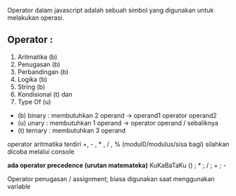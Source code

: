 Operator dalam javascript adalah sebuah simbol yang digunakan untuk melakukan operasi. 
## Operator :
1. Aritmatika (b)
2. Penugasan (b)
3. Perbandingan (b)
4. Logika (b)
5. String (b)
6. Kondisional (t) dan 
7. Type Of (u)

- (b) binary : membutuhkan 2 operand -> operand1 operator operand2
- (u) unary : membutuhkan 1 operand -> operator operand / sebaliknya
- (t) ternary : membutuhkan 3 operand

operator aritmatika terdiri +, - , * , / , % (modul0/modulus/sisa bagi)
silahkan dicoba melalui console

**ada operator precedence (urutan matemateka)**
KuKaBaTaKu
() ; * ; / ; + ; -

Operator penugasan / assignment; biasa digunakan saat menggunakan variable
